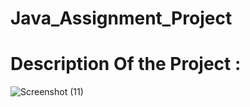# Java_Assignment_Project

# Description Of the Project : 

![Screenshot (11)](https://github.com/harshit8756/Java_Assignment_Project/assets/113333121/dafd6175-f984-4c08-a512-8887a3f68ff2)

 
